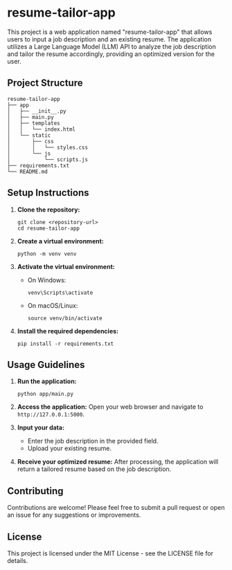 # resume-tailor-app

This project is a web application named "resume-tailor-app" that allows users to input a job description and an existing resume. The application utilizes a Large Language Model (LLM) API to analyze the job description and tailor the resume accordingly, providing an optimized version for the user.

## Project Structure

```
resume-tailor-app
├── app
│   ├── __init__.py
│   ├── main.py
│   ├── templates
│   │   └── index.html
│   └── static
│       ├── css
│       │   └── styles.css
│       └── js
│           └── scripts.js
├── requirements.txt
└── README.md
```

## Setup Instructions

1. **Clone the repository:**
   ```
   git clone <repository-url>
   cd resume-tailor-app
   ```

2. **Create a virtual environment:**
   ```
   python -m venv venv
   ```

3. **Activate the virtual environment:**
   - On Windows:
     ```
     venv\Scripts\activate
     ```
   - On macOS/Linux:
     ```
     source venv/bin/activate
     ```

4. **Install the required dependencies:**
   ```
   pip install -r requirements.txt
   ```

## Usage Guidelines

1. **Run the application:**
   ```
   python app/main.py
   ```

2. **Access the application:**
   Open your web browser and navigate to `http://127.0.0.1:5000`.

3. **Input your data:**
   - Enter the job description in the provided field.
   - Upload your existing resume.

4. **Receive your optimized resume:**
   After processing, the application will return a tailored resume based on the job description.

## Contributing

Contributions are welcome! Please feel free to submit a pull request or open an issue for any suggestions or improvements.

## License

This project is licensed under the MIT License - see the LICENSE file for details.